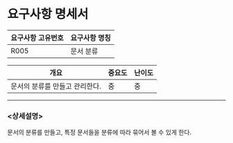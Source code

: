 ﻿요구사항 명세서
===================

|요구사항 고유번호|요구사항 명칭|
|---|---|
|R005|문서 분류|    
  
|개요|중요도|난이도|
|---|---|---|
|문서의 분류를 만들고 관리한다.|중|중|

---
### <상세설명>  
문서의 분류를 만들고, 특정 문서들을 분류에 따라 묶어서 볼 수 있게 한다.
